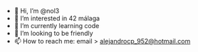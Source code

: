 - 👋 Hi, I’m @nol3
- 👀 I’m interested in 42 málaga
- 🌱 I’m currently learning code
- 💞️ I’m looking to be friendly
- 📫 How to reach me: email > alejandrocp_952@hotmail.com

<!---
nol3/nol3 is a ✨ special ✨ repository because its `README.md` (this file) appears on your GitHub profile.
You can click the Preview link to take a look at your changes.
--->
